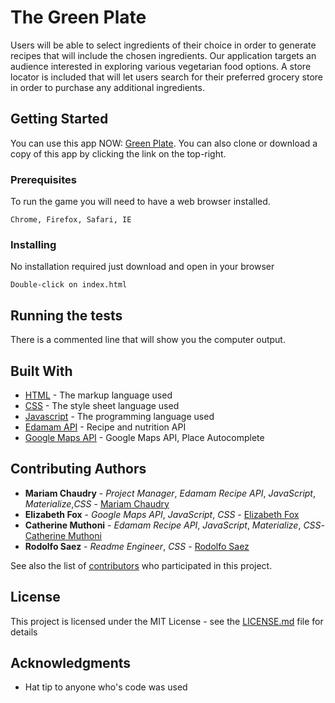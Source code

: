 # The Green Plate

Users will be able to select ingredients of their choice in order to generate recipes that will include the chosen ingredients. Our application targets an audience interested in exploring various vegetarian food options. A store locator is included that will let users search for their preferred grocery store in order to purchase any additional ingredients.

## Getting Started

You can use this app NOW: [Green Plate](https://dmk6562.github.io/The-Green-Plate/). You can also clone or download a copy of this app by clicking the link on the top-right.

### Prerequisites

To run the game you will need to have a web browser installed.

```
Chrome, Firefox, Safari, IE
```

### Installing

No installation required just download and open in your browser

```
Double-click on index.html
```

## Running the tests

There is a commented line that will show you the computer output.

## Built With

* [HTML](https://www.w3.org/html/) - The markup language used
* [CSS](https://www.w3.org/Style/CSS/learning.en.html) -  The style sheet language used
* [Javascript](https://developer.mozilla.org/en-US/docs/Web/JavaScript) - The programming language used
* [Edamam API](https://developer.edamam.com/) - Recipe and nutrition API
* [Google Maps API](https://developers.google.com/maps/documentation/javascript/examples/places-autocomplete) - Google Maps API, Place Autocomplete

## Contributing Authors

* **Mariam Chaudry** - *Project Manager*, *Edamam Recipe API*, *JavaScript*, *Materialize*,*CSS* - [Mariam Chaudry](https://github.com/mariamschaudry)
* **Elizabeth Fox** - *Google Maps API*, *JavaScript*, *CSS* - [Elizabeth Fox](https://github.com/elizabethtfox)
* **Catherine Muthoni** - *Edamam Recipe API*, *JavaScript*, *Materialize*, *CSS*- [Catherine Muthoni](https://github.com/dmk6562)
* **Rodolfo Saez** - *Readme Engineer*, *CSS* - [Rodolfo Saez](https://github.com/rsaez)

See also the list of [contributors](https://github.com/mariamschaudry/project-1/contributors) who participated in this project.

## License

This project is licensed under the MIT License - see the [LICENSE.md](LICENSE.md) file for details

## Acknowledgments

* Hat tip to anyone who's code was used
